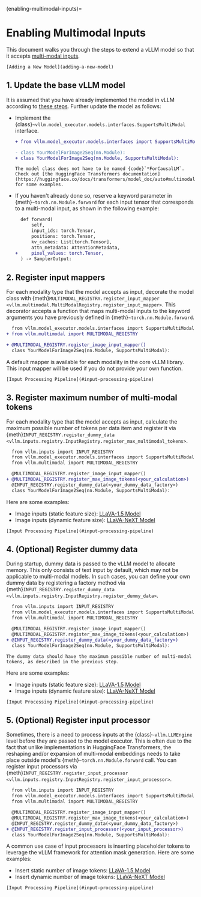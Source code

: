 (enabling-multimodal-inputs)=

# Enabling Multimodal Inputs

This document walks you through the steps to extend a vLLM model so that it accepts [multi-modal inputs](#multimodal-inputs).

```{seealso}
[Adding a New Model](adding-a-new-model)
```

## 1. Update the base vLLM model

It is assumed that you have already implemented the model in vLLM according to [these steps](#adding-a-new-model).
Further update the model as follows:

- Implement the {class}`~vllm.model_executor.models.interfaces.SupportsMultiModal` interface.

  ```diff
  + from vllm.model_executor.models.interfaces import SupportsMultiModal

  - class YourModelForImage2Seq(nn.Module):
  + class YourModelForImage2Seq(nn.Module, SupportsMultiModal):
  ```

  ```{note}
  The model class does not have to be named {code}`*ForCausalLM`.
  Check out [the HuggingFace Transformers documentation](https://huggingface.co/docs/transformers/model_doc/auto#multimodal) for some examples.
  ```

- If you haven't already done so, reserve a keyword parameter in {meth}`~torch.nn.Module.forward`
  for each input tensor that corresponds to a multi-modal input, as shown in the following example:

  ```diff
    def forward(
        self,
        input_ids: torch.Tensor,
        positions: torch.Tensor,
        kv_caches: List[torch.Tensor],
        attn_metadata: AttentionMetadata,
  +     pixel_values: torch.Tensor,
    ) -> SamplerOutput:
  ```

## 2. Register input mappers

For each modality type that the model accepts as input, decorate the model class with {meth}`MULTIMODAL_REGISTRY.register_input_mapper <vllm.multimodal.MultiModalRegistry.register_input_mapper>`.
This decorator accepts a function that maps multi-modal inputs to the keyword arguments you have previously defined in {meth}`~torch.nn.Module.forward`.

```diff
  from vllm.model_executor.models.interfaces import SupportsMultiModal
+ from vllm.multimodal import MULTIMODAL_REGISTRY

+ @MULTIMODAL_REGISTRY.register_image_input_mapper()
  class YourModelForImage2Seq(nn.Module, SupportsMultiModal):
```

A default mapper is available for each modality in the core vLLM library. This input mapper will be used if you do not provide your own function.

```{seealso}
[Input Processing Pipeline](#input-processing-pipeline)
```

## 3. Register maximum number of multi-modal tokens

For each modality type that the model accepts as input, calculate the maximum possible number of tokens per data item
and register it via {meth}`INPUT_REGISTRY.register_dummy_data <vllm.inputs.registry.InputRegistry.register_max_multimodal_tokens>`.

```diff
  from vllm.inputs import INPUT_REGISTRY
  from vllm.model_executor.models.interfaces import SupportsMultiModal
  from vllm.multimodal import MULTIMODAL_REGISTRY

  @MULTIMODAL_REGISTRY.register_image_input_mapper()
+ @MULTIMODAL_REGISTRY.register_max_image_tokens(<your_calculation>)
  @INPUT_REGISTRY.register_dummy_data(<your_dummy_data_factory>)
  class YourModelForImage2Seq(nn.Module, SupportsMultiModal):
```

Here are some examples:

- Image inputs (static feature size): [LLaVA-1.5 Model](gh-file:vllm/model_executor/models/llava.py)
- Image inputs (dynamic feature size): [LLaVA-NeXT Model](gh-file:vllm/model_executor/models/llava_next.py)

```{seealso}
[Input Processing Pipeline](#input-processing-pipeline)
```

## 4. (Optional) Register dummy data

During startup, dummy data is passed to the vLLM model to allocate memory. This only consists of text input by default, which may not be applicable to multi-modal models.
In such cases, you can define your own dummy data by registering a factory method via {meth}`INPUT_REGISTRY.register_dummy_data <vllm.inputs.registry.InputRegistry.register_dummy_data>`.

```diff
  from vllm.inputs import INPUT_REGISTRY
  from vllm.model_executor.models.interfaces import SupportsMultiModal
  from vllm.multimodal import MULTIMODAL_REGISTRY

  @MULTIMODAL_REGISTRY.register_image_input_mapper()
  @MULTIMODAL_REGISTRY.register_max_image_tokens(<your_calculation>)
+ @INPUT_REGISTRY.register_dummy_data(<your_dummy_data_factory>)
  class YourModelForImage2Seq(nn.Module, SupportsMultiModal):
```

```{note}
The dummy data should have the maximum possible number of multi-modal tokens, as described in the previous step.
```

Here are some examples:

- Image inputs (static feature size): [LLaVA-1.5 Model](gh-file:vllm/model_executor/models/llava.py)
- Image inputs (dynamic feature size): [LLaVA-NeXT Model](gh-file:vllm/model_executor/models/llava_next.py)

```{seealso}
[Input Processing Pipeline](#input-processing-pipeline)
```

## 5. (Optional) Register input processor

Sometimes, there is a need to process inputs at the {class}`~vllm.LLMEngine` level before they are passed to the model executor.
This is often due to the fact that unlike implementations in HuggingFace Transformers, the reshaping and/or expansion of multi-modal embeddings needs to take place outside model's {meth}`~torch.nn.Module.forward` call.
You can register input processors via {meth}`INPUT_REGISTRY.register_input_processor <vllm.inputs.registry.InputRegistry.register_input_processor>`.

```diff
  from vllm.inputs import INPUT_REGISTRY
  from vllm.model_executor.models.interfaces import SupportsMultiModal
  from vllm.multimodal import MULTIMODAL_REGISTRY

  @MULTIMODAL_REGISTRY.register_image_input_mapper()
  @MULTIMODAL_REGISTRY.register_max_image_tokens(<your_calculation>)
  @INPUT_REGISTRY.register_dummy_data(<your_dummy_data_factory>)
+ @INPUT_REGISTRY.register_input_processor(<your_input_processor>)
  class YourModelForImage2Seq(nn.Module, SupportsMultiModal):
```

A common use case of input processors is inserting placeholder tokens to leverage the vLLM framework for attention mask generation.
Here are some examples:

- Insert static number of image tokens: [LLaVA-1.5 Model](gh-file:vllm/model_executor/models/llava.py)
- Insert dynamic number of image tokens: [LLaVA-NeXT Model](gh-file:vllm/model_executor/models/llava_next.py)

```{seealso}
[Input Processing Pipeline](#input-processing-pipeline)
```
